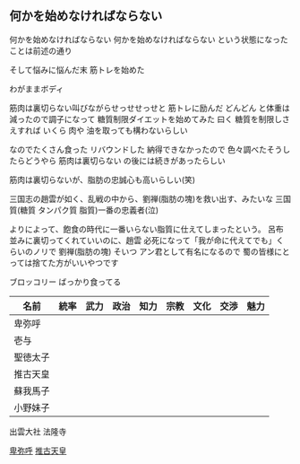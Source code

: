 ## 何かを始めなければならない

何かを始めなければならない 何かを始めなければならない
という状態になったことは前述の通り

そして悩みに悩んだ末 筋トレを始めた

わがままボディ

筋肉は裏切らない叫びながらせっせせっせと 筋トレに励んだ どんどん と体重は減ったので調子になって 糖質制限ダイエットを始めてみた
曰く 糖質を制限しさえすれば いくら 肉や 油を取っても構わないらしい

なのでたくさん食った リバウンドした
納得できなかったので 色々調べたそうしたらどうやら 筋肉は裏切らない の後には続きがあったらしい

筋肉は裏切らないが、脂肪の忠誠心も高いらしい(笑)

三国志の趙雲が如く、乱戦の中から、劉禅(脂肪の塊)を救い出す、みたいな
三国質(糖質 タンパク質 脂質)一番の忠義者(泣)

よりによって、飽食の時代に一番いらない脂質に仕えてしまったという。
呂布 並みに裏切ってくれていいのに、趙雲 必死になって「我が命に代えてでも」くらいのノリで 劉禅(脂肪の塊)
そいつ アン君として有名になるので 蜀の皆様にとっては捨てた方がいいやつです

ブロッコリー ばっかり食ってる

| 名前     | 統率 | 武力 | 政治 | 知力 | 宗教 | 文化 | 交渉 | 魅力 |
| -------- | ---- | ---- | ---- | ---- | ---- | ---- | ---- | ---- |
| 卑弥呼   |      |      |      |      |      |      |      |      |
| 壱与     |      |      |      |      |      |      |      |      |
| 聖徳太子 |      |      |      |      |      |      |      |      |
| 推古天皇 |      |      |      |      |      |      |      |      |
| 蘇我馬子 |      |      |      |      |      |      |      |      |
| 小野妹子 |      |      |      |      |      |      |      |      |

出雲大社
法隆寺

[卑弥呼](https://ja.wikipedia.org/wiki/%E5%8D%91%E5%BC%A5%E5%91%BC)
[推古天皇](https://ja.wikipedia.org/wiki/%E6%8E%A8%E5%8F%A4%E5%A4%A9%E7%9A%87)
[]()
[]()
[]()
[]()
[]()
[]()
[]()
[]()
[]()
[]()
[]()
[]()
[]()
[]()
[]()
[]()

